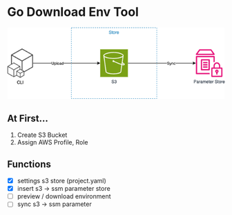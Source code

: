 # Go Download Env Tool

![arch](./public/architecture.png)

## At First...

1. Create S3 Bucket
2. Assign AWS Profile, Role

## Functions

- [x] settings s3 store (project.yaml)
- [x] insert s3 -> ssm parameter store
- [ ] preview / download environment
- [ ] sync s3 -> ssm parameter
